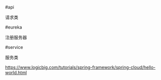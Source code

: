#api

请求类

#eureka

注册服务器

#service

服务类


https://www.logicbig.com/tutorials/spring-framework/spring-cloud/hello-world.html